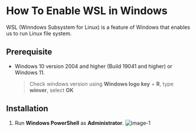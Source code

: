 # How To Enable WSL in Windows

WSL (Winndows Subsystem for Linux) is a feature of Windows that enables us to run Linux file system.

## Prerequisite
- Windows 10 version 2004 and higher (Build 19041 and higher) or Windows 11.
    
    > Check windows version using __Windows logo key__ + __R__, type __winver__, select __OK__

## Installation
1. Run __Windows PowerShell__ as __Administrator__.
![image-1](/images/Screenshot1.png)